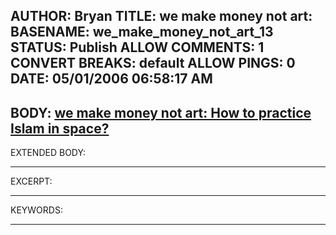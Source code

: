 AUTHOR: Bryan
TITLE: we make money not art:
BASENAME: we_make_money_not_art_13
STATUS: Publish
ALLOW COMMENTS: 1
CONVERT BREAKS: __default__
ALLOW PINGS: 0
DATE: 05/01/2006 06:58:17 AM
-----
BODY:
<a title="we make money not art: How to practice Islam in space?" href="http://www.we-make-money-not-art.com/archives/008381.php">we make money not art: How to practice Islam in space?</a>
-----
EXTENDED BODY:

-----
EXCERPT:

-----
KEYWORDS:

-----


